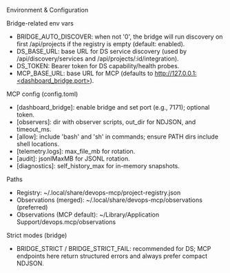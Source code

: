 Environment & Configuration

Bridge-related env vars
- BRIDGE_AUTO_DISCOVER: when not '0', the bridge will run discovery on first /api/projects if the registry is empty (default: enabled).
- DS_BASE_URL: base URL for DS service discovery (used by /api/discovery/services and /api/projects/:id/integration).
- DS_TOKEN: Bearer token for DS capability/health probes.
- MCP_BASE_URL: base URL for MCP (defaults to http://127.0.0.1:<dashboard_bridge.port>).

MCP config (config.toml)
- [dashboard_bridge]: enable bridge and set port (e.g., 7171); optional token.
- [observers]: dir with observer scripts, out_dir for NDJSON, and timeout_ms.
- [allow]: include 'bash' and 'sh' in commands; ensure PATH dirs include shell locations.
- [telemetry.logs]: max_file_mb for rotation.
- [audit]: jsonlMaxMB for JSONL rotation.
- [diagnostics]: self_history_max for in-memory snapshots.

Paths
- Registry: ~/.local/share/devops-mcp/project-registry.json
- Observations (merged): ~/.local/share/devops-mcp/observations (preferred)
- Observations (MCP default): ~/Library/Application Support/devops.mcp/observations

Strict modes (bridge)
- BRIDGE_STRICT / BRIDGE_STRICT_FAIL: recommended for DS; MCP endpoints here return structured errors and always prefer compact NDJSON.
